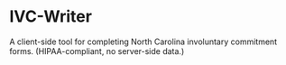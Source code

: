 # IVC-Writer
A client-side tool for completing North Carolina involuntary commitment forms. (HIPAA-compliant, no server-side data.)
